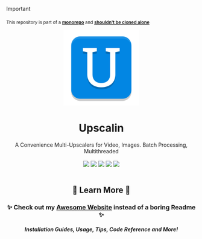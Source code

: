 > [!IMPORTANT]
> <sub>This repository is part of a [**monorepo**](https://github.com/BrokenSource/BrokenSource) and [**shouldn't be cloned alone**](https://brokensrc.dev/get/source)</sub>

<div align="center">
  <a href="https://brokensrc.dev/upscalin"><img src="https://raw.githubusercontent.com/BrokenSource/Upscalin/main/Upscalin/Resources/Images/Upscalin.png" width="200"></a>
  <h1>Upscalin</h1>
  A Convenience Multi-Upscalers for Video, Images. Batch Processing, Multithreaded
  <br>
  <br>
  <a href="https://pypi.org/project/upscalin/"><img src="https://img.shields.io/pypi/v/upscalin?label=PyPI&color=blue"></a>
  <a href="https://pypi.org/project/upscalin/"><img src="https://img.shields.io/pypi/dw/upscalin?label=Installs&color=blue"></a>
  <a href="https://github.com/BrokenSource/BrokenSource"><img src="https://img.shields.io/github/v/tag/BrokenSource/BrokenSource?label=GitHub&color=orange"></a>
  <a href="https://github.com/BrokenSource/Upscalin/stargazers"><img src="https://img.shields.io/github/stars/BrokenSource/Upscalin?label=Stars&style=flat&color=orange"></a>
  <!-- <a href="https://github.com/BrokenSource/Upscalin/releases/"><img src="https://img.shields.io/github/v/release/BrokenSource/Upscalin?label=Release&color=light-green"></a> -->
  <!-- <a href="https://github.com/BrokenSource/Upscalin/releases/"><img src="https://img.shields.io/github/downloads/BrokenSource/Upscalin/total?label=Downloads&color=light-green"></a> -->
  <a href="https://discord.gg/KjqvcYwRHm"><img src="https://img.shields.io/discord/1184696441298485370?label=Discord&style=flat&color=purple"></a>
</div>

<br>

<div align="center">
  <h2>🍁 Learn More 🍁</h2>
  <h3>✨ Check out my <a href="https://brokensrc.dev/upscalin/get"><b>Awesome Website</b></a> instead of a boring Readme ✨</h3>
  <h5>Installation Guides, Usage, Tips, Code Reference and More!</h5>
</div>
